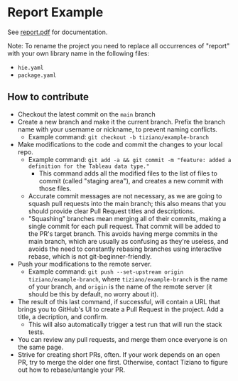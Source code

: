 # Report Example

See [report.pdf](report.pdf) for documentation.

Note: To rename the project you need to replace all occurrences of "report" with your own library name in the following files:

- `hie.yaml`
- `package.yaml`


## How to contribute
- Checkout the latest commit on the `main` branch
- Create a new branch and make it the current branch. Prefix the branch name with your username or nickname, to prevent naming conflicts. 
    - Example command: `git checkout -b tiziano/example-branch`
- Make modifications to the code and commit the changes to your local repo. 
    - Example command: `git add -a && git commit -m "feature: added a definition for the Tableau data type."`
        - This command adds all the modified files to the list of files to commit (called "staging area"), and creates a new commit with those files.
    - Accurate commit messages are not necessary, as we are going to squash pull requests into the main branch; this also means that you should provide clear Pull Request titles and descriptions.
    - "Squashing" branches mean merging all of their commits, making a single commit for each pull request. That commit will be added to the PR's target branch. This avoids having merge commits in the main branch, which are usually as confusing as they're useless, and avoids the need to constantly rebasing branches using interactive rebase, which is not git-beginner-friendly.
- Push your modifications to the remote server.
    - Example command: `git push --set-upstream origin tiziano/example-branch`, where `tiziano/example-branch` is the name of your branch, and `origin` is the name of the remote server (it should be this by default, no worry about it).
- The result of this last command, if successful, will contain a URL that brings you to GitHub's UI to create a Pull Request in the project. Add a title, a decription, and confirm.
    - This will also automatically trigger a test run that will run the stack tests.
- You can review any pull requests, and merge them once everyone is on the same page.
- Strive for creating short PRs, often. If your work depends on an open PR, try to merge the older one first. Otherwise, contact Tiziano to figure out how to rebase/untangle your PR.
